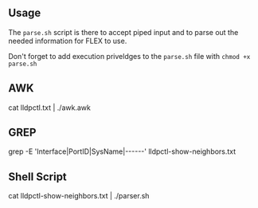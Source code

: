 
## Usage

The `parse.sh` script is there to accept piped input and to parse out the needed information for FLEX to use.

Don't forget to add execution priveldges to the `parse.sh` file with `chmod +x parse.sh`

## AWK

cat lldpctl.txt | ./awk.awk


## GREP

grep -E 'Interface|PortID|SysName|------' lldpctl-show-neighbors.txt

## Shell Script
cat lldpctl-show-neighbors.txt | ./parser.sh